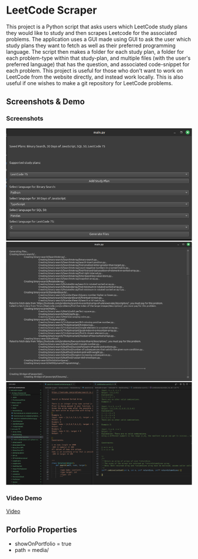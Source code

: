 # LeetCode Scraper 
This project is a Python script that asks users which LeetCode study plans they would like to study and then scrapes Leetcode for the associated problems. The application uses a GUI made using GUI to ask the user which study plans they want to fetch as well as their preferred programming language. The script then makes a folder for each study plan, a folder for each problem-type within that study-plan, and multiple files (with the user's preferred language) that has the question, and associated code-snippet for each problem. This project is useful for those who don't want to work on LeetCode from the website directly, and instead work locally. This is also useful if one wishes to make a git repository for LeetCode problems.



## Screenshots & Demo
### Screenshots
![Alt text](./media/gui-interface.png)
![Alt text](./media/gui-result.png)
![Alt text](./media/new-plans.png)


### Video Demo
[Video](https://commonmark.org/help/)

## Porfolio Properties
- showOnPortfolio = true
- path = media/
